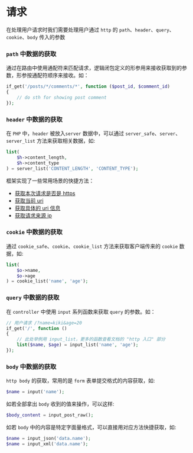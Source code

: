 # 请求

在处理用户请求时我们需要处理用户通过 `http` 的 `path`、`header`、`query`、`cookie`、`body` 传入的参数

### `path` 中数据的获取

通过在路由中使用通配符来匹配请求，逻辑闭包定义的形参用来接收获取到的参数，形参按通配符顺序来接收。如：
```php
if_get('/posts/*/comments/*', function ($post_id, $comment_id)
{
    // do sth for showing post comment
});
```

### `header` 中数据的获取
在 `PHP` 中，`header` 被放入`server` 数据中，可以通过 `server_safe`、`server`、`server_list` 方法来获取相关数据，如:
```php
list(
    $h->content_length,
    $h->content_type
) = server_list('CONTENT_LENGTH', 'CONTENT_TYPE');
```
框架实现了一些常用场景的快捷方法：

* [获取本次请求是否是 https](frame/1.0.0/http?id=获取本次请求是否是-https)
* [获取当前 uri](frame/1.0.0/http?id=获取当前-uri)
* [获取具体的 uri 信息](frame/1.0.0/http?id=获取具体的-uri-信息)
* [获取请求来源 ip](frame/1.0.0/http?id=获取请求来源-ip)

### `cookie` 中数据的获取
通过 `cookie_safe`、`cookie`、`cookie_list` 方法来获取客户端传来的 `cookie` 数据，如:
```php
list(
    $o->name,
    $o->age
) = cookie_list('name', 'age');
```

### `query` 中数据的获取

在 `controller` 中使用 `input` 系列函数来获取 `query` 的参数。如：
```php
// 用户请求 /?name=kiki&age=20
if_get('/', function ()
{
    // 此处举例用 input_list，更多的函数查看文档的 "http 入口" 部分
    list($name, $age) = input_list('name', 'age');
});
```

### `body` 中数据的获取

`http body` 的获取，常用的是 `form` 表单提交格式的内容获取，如:
```php
$name = input('name');
```
如若全部拿出 `body` 收到的值来操作，可以这样:
```php
$body_content = input_post_raw();
```
如若 `body` 中的内容是特定字面量格式，可以直接用对应方法快捷获取，如:
```php
$name = input_json('data.name');
$name = input_xml('data.name');
```
